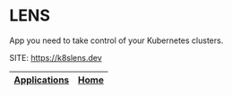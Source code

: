 # LENS

 App you need to take control of your Kubernetes clusters.

 SITE: https://k8slens.dev

 | [Applications](https://portable-linux-apps.github.io/apps.html) | [Home](https://portable-linux-apps.github.io)
 | --- | --- |
